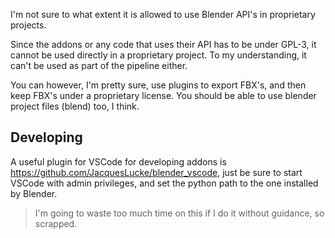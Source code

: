 I'm not sure to what extent it is allowed to use Blender API's in proprietary projects.

Since the addons or any code that uses their API has to be under GPL-3, it cannot be used directly in a proprietary project.
To my understanding, it can't be used as part of the pipeline either.

You can however, I'm pretty sure, use plugins to export FBX's, and then keep FBX's under a proprietary license.
You should be able to use blender project files (blend) too, I think.

## Developing

A useful plugin for VSCode for developing addons is https://github.com/JacquesLucke/blender_vscode, just be sure to start VSCode with admin privileges, and set the python path to the one installed by Blender.

> I'm going to waste too much time on this if I do it without guidance, so scrapped.
